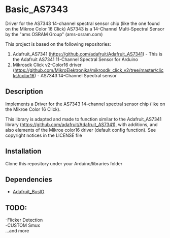 # Basic_AS7343
Driver for the AS7343 14-channel spectral sensor chip (like the one found on the Mikroe Color 16 Click)
AS7343 is a 14-Channel Multi-Spectral Sensor by the "ams OSRAM Group" (ams-osram.com)

This project is based on the following repositories:
1. Adafruit_AS7341 (https://github.com/adafruit/Adafruit_AS7341) - This is the Adafruit AS7341 11-Channel Spectral Sensor for Arduino
2. Mikrosdk Click v2-Color16 driver (https://github.com/MikroElektronika/mikrosdk_click_v2/tree/master/clicks/color16) - AS7343 14-Channel Spectral sensor

## Description
Implements a Driver for the AS7343 14-channel spectral sensor chip (like on the Mikroe Color 16 Click).

This library is adapted and made to function similar to the Adafruit_AS7341 library (https://github.com/adafruit/Adafruit_AS7341), with additions, and also elements of the
Mikroe color16 driver (default config function).  See copyright notices in the LICENSE file

## Installation
Clone this repository under your Arduino/libraries folder

## Dependencies
* [Adafruit_BusIO](https://github.com/adafruit/Adafruit_BusIO)

## TODO:
-Flicker Detection <br />
-CUSTOM Smux <br />
...and more <br />
